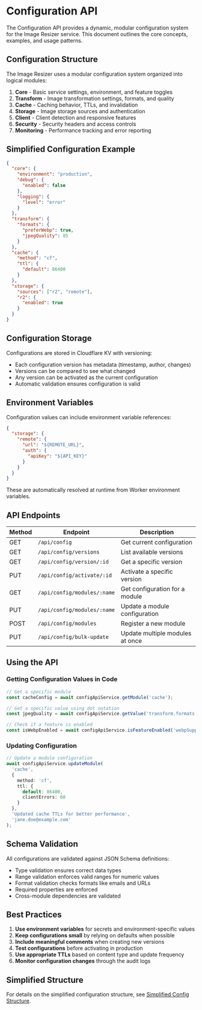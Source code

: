 # Configuration API

The Configuration API provides a dynamic, modular configuration system for the Image Resizer service. This document outlines the core concepts, examples, and usage patterns.

## Configuration Structure

The Image Resizer uses a modular configuration system organized into logical modules:

1. **Core** - Basic service settings, environment, and feature toggles
2. **Transform** - Image transformation settings, formats, and quality
3. **Cache** - Caching behavior, TTLs, and invalidation
4. **Storage** - Image storage sources and authentication
5. **Client** - Client detection and responsive features
6. **Security** - Security headers and access controls
7. **Monitoring** - Performance tracking and error reporting

## Simplified Configuration Example

```json
{
  "core": {
    "environment": "production",
    "debug": {
      "enabled": false
    },
    "logging": {
      "level": "error"
    }
  },
  "transform": {
    "formats": {
      "preferWebp": true,
      "jpegQuality": 85
    }
  },
  "cache": {
    "method": "cf",
    "ttl": {
      "default": 86400
    }
  },
  "storage": {
    "sources": ["r2", "remote"],
    "r2": {
      "enabled": true
    }
  }
}
```

## Configuration Storage

Configurations are stored in Cloudflare KV with versioning:

- Each configuration version has metadata (timestamp, author, changes)
- Versions can be compared to see what changed
- Any version can be activated as the current configuration
- Automatic validation ensures configuration is valid

## Environment Variables

Configuration values can include environment variable references:

```json
{
  "storage": {
    "remote": {
      "url": "${REMOTE_URL}",
      "auth": {
        "apiKey": "${API_KEY}"
      }
    }
  }
}
```

These are automatically resolved at runtime from Worker environment variables.

## API Endpoints

| Method | Endpoint | Description |
|--------|----------|-------------|
| GET | `/api/config` | Get current configuration |
| GET | `/api/config/versions` | List available versions |
| GET | `/api/config/version/:id` | Get a specific version |
| PUT | `/api/config/activate/:id` | Activate a specific version |
| GET | `/api/config/modules/:name` | Get configuration for a module |
| PUT | `/api/config/modules/:name` | Update a module configuration |
| POST | `/api/config/modules` | Register a new module |
| PUT | `/api/config/bulk-update` | Update multiple modules at once |

## Using the API

### Getting Configuration Values in Code

```typescript
// Get a specific module
const cacheConfig = await configApiService.getModule('cache');

// Get a specific value using dot notation
const jpegQuality = await configApiService.getValue('transform.formats.jpegQuality', 85);

// Check if a feature is enabled
const isWebpEnabled = await configApiService.isFeatureEnabled('webpSupport');
```

### Updating Configuration

```typescript
// Update a module configuration
await configApiService.updateModule(
  'cache',
  {
    method: 'cf',
    ttl: {
      default: 86400,
      clientErrors: 60
    }
  },
  'Updated cache TTLs for better performance',
  'jane.doe@example.com'
);
```

## Schema Validation

All configurations are validated against JSON Schema definitions:

- Type validation ensures correct data types
- Range validation enforces valid ranges for numeric values
- Format validation checks formats like emails and URLs
- Required properties are enforced
- Cross-module dependencies are validated

## Best Practices

1. **Use environment variables** for secrets and environment-specific values
2. **Keep configurations small** by relying on defaults when possible
3. **Include meaningful comments** when creating new versions
4. **Test configurations** before activating in production
5. **Use appropriate TTLs** based on content type and update frequency
6. **Monitor configuration changes** through the audit logs

## Simplified Structure

For details on the simplified configuration structure, see [Simplified Config Structure](../../internal/configuration/simplified-config-structure.md).
